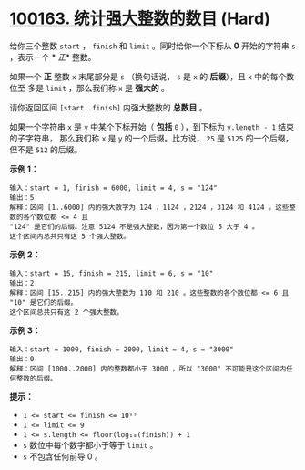 # [100163. 统计强大整数的数目][link] (Hard)

[link]: https://leetcode.cn/contest/biweekly-contest-121/problems/count-the-number-of-powerful-integers/

给你三个整数 `start` ， `finish` 和 `limit` 。同时给你一个下标从 **0** 开始的字符串 `s` ，表示一个 *
*正** 整数。

如果一个 **正** 整数 `x` 末尾部分是 `s` （换句话说， `s` 是 `x` 的 **后缀**），且 `x` 中的每个数位至
多是 `limit` ，那么我们称 `x` 是 **强大的** 。

请你返回区间 `[start..finish]` 内强大整数的 **总数目** 。

如果一个字符串 `x` 是 `y` 中某个下标开始（ **包括** `0` ），到下标为 `y.length - 1` 结束的子字符串，
那么我们称 `x` 是 `y` 的一个后缀。比方说， `25` 是 `5125` 的一个后缀，但不是 `512` 的后缀。

**示例 1：**

```
输入：start = 1, finish = 6000, limit = 4, s = "124"
输出：5
解释：区间 [1..6000] 内的强大数字为 124 ，1124 ，2124 ，3124 和 4124 。这些整数的各个数位都 <= 4 且 
"124" 是它们的后缀。注意 5124 不是强大整数，因为第一个数位 5 大于 4 。
这个区间内总共只有这 5 个强大整数。
```

**示例 2：**

```
输入：start = 15, finish = 215, limit = 6, s = "10"
输出：2
解释：区间 [15..215] 内的强大整数为 110 和 210 。这些整数的各个数位都 <= 6 且 "10" 是它们的后缀。
这个区间总共只有这 2 个强大整数。
```

**示例 3：**

```
输入：start = 1000, finish = 2000, limit = 4, s = "3000"
输出：0
解释：区间 [1000..2000] 内的整数都小于 3000 ，所以 "3000" 不可能是这个区间内任何整数的后缀。
```

**提示：**

- `1 <= start <= finish <= 10¹⁵`
- `1 <= limit <= 9`
- `1 <= s.length <= floor(log₁₀(finish)) + 1`
- `s` 数位中每个数字都小于等于 `limit` 。
- `s` 不包含任何前导 0 。
